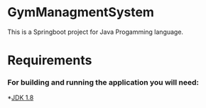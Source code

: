 # GymManagmentSystem

This is a Springboot project for Java Progamming language. 
<h1>Requirements</h1>
<h3>For building and running the application you will need:</h3>
*<a href="https://www.oracle.com/java/technologies/downloads/#java8">JDK 1.8</a>